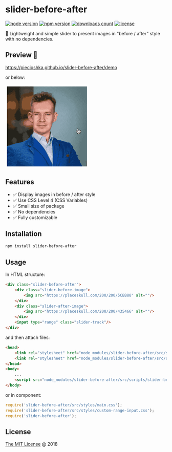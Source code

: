 # slider-before-after

[![node version](https://img.shields.io/node/v/slider-before-after.svg)](https://www.npmjs.com/package/slider-before-after)
[![npm version](https://badge.fury.io/js/slider-before-after.svg)](https://badge.fury.io/js/slider-before-after)
[![downloads count](https://img.shields.io/npm/dt/slider-before-after.svg)](https://www.npmjs.com/package/slider-before-after)
[![license](https://img.shields.io/npm/l/slider-before-after.svg)](https://www.npmjs.com/package/slider-before-after)

:hammer: Lightweight and simple slider to present images in "before / after" style with no dependencies.

## Preview 🎉

<https://piecioshka.github.io/slider-before-after/demo>

or below:

![](./assets/demo.gif)

## Features

* :white_check_mark: Display images in before / after style
* :white_check_mark: Use CSS Level 4 (CSS Variables)
* :white_check_mark: Small size of package
* :white_check_mark: No dependencies
* :white_check_mark: Fully customizable

## Installation

```bash
npm install slider-before-after
```

## Usage

In HTML structure:

```html
<div class="slider-before-after">
    <div class="slider-before-image">
        <img src="https://placeskull.com/200/200/5CBB88" alt=""/>
    </div>
    <div class="slider-after-image">
        <img src="https://placeskull.com/200/200/435466" alt=""/>
    </div>
    <input type="range" class="slider-track"/>
</div>
```

and then attach files:

```html
<head>
    <link rel="stylesheet" href="node_modules/slider-before-after/src/styles/main.css"/>
    <link rel="stylesheet" href="node_modules/slider-before-after/src/styles/custom-range-input.css"/>
</head>
<body>
    ...
    <script src="node_modules/slider-before-after/src/scripts/slider-before-after.js"></script>
</body>
```

or in component:

```javascript
require('slider-before-after/src/styles/main.css');
require('slider-before-after/src/styles/custom-range-input.css');
require('slider-before-after');
```

## License

[The MIT License](https://piecioshka.mit-license.org) @ 2018
